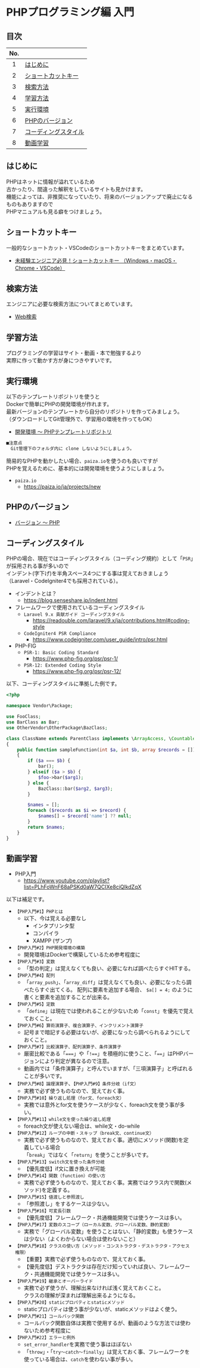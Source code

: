 # PHPプログラミング編 入門

## 目次

| No. |  |
| :---: | --- |
| 1 | [はじめに](#はじめに) |
| 2 | [ショートカットキー](#ショートカットキー) |
| 3 | [検索方法](#検索方法) |
| 4 | [学習方法](#学習方法) |
| 5 | [実行環境](#実行環境) |
| 6 | [PHPのバージョン](#phpのバージョン) |
| 7 | [コーディングスタイル](#コーディングスタイル) |
| 8 | [動画学習](#動画学習) |

## はじめに

PHPはネットに情報が溢れているため  
古かったり、間違った解釈をしているサイトも見かけます。  
機能によっては、非推奨になっていたり、将来のバージョンアップで廃止になるものもありますので  
PHPマニュアルも見る癖をつけましょう。

## ショートカットキー

一般的なショートカット・VSCodeのショートカットキーをまとめています。

- [未経験エンジニア必見！ショートカットキー （Windows・macOS・Chrome・VSCode）](https://zenn.dev/seiya0/articles/idea-keyboard-shortcuts)

## 検索方法

エンジニアに必要な検索方法についてまとめています。

- [Web検索](./../../../../notes/websearch/index.md)

## 学習方法

プログラミングの学習はサイト・動画・本で勉強するより  
実際に作って動かす方が身につきやすいです。  

## 実行環境

以下のテンプレートリポジトリを使うと  
Dockerで簡単にPHPの開発環境が作れます。  
最新バージョンのテンプレートから自分のリポジトリを作ってみましょう。  
（ダウンロードしてGit管理外で、学習用の環境を作ってもOK）

- [開発環境 〜 PHPテンプレートリポジトリ](./../../../../environments/index.md#phpテンプレートリポジトリ)

```txt
■注意点
　Git管理下のフォルダ内に clone しないようにしましょう。
```

簡易的なPHPを動かしたい場合、`paiza.io`を使うのも良いですが  
PHPを覚えるために、基本的には開発環境を使うようにしましょう。

- `paiza.io`
  - <https://paiza.io/ja/projects/new>

## PHPのバージョン

- [バージョン 〜 PHP](./../../../../notes/versions/index.md#php)

## コーディングスタイル

PHPの場合、現在ではコーディングスタイル（コーディング規約）として「`PSR`」が採用される事が多いので  
インデント(字下げ)を半角スペース4つにする事は覚えておきましょう（Laravel・CodeIgniter4でも採用されている）。

- インデントとは？
  - <https://blog.senseshare.jp/indent.html>
- フレームワークで使用されているコーディングスタイル
  - `Laravel 9.x 貢献ガイド コーディングスタイル`
    - <https://readouble.com/laravel/9.x/ja/contributions.html#coding-style>
  - `CodeIgniter4 PSR Compliance`
    - <https://www.codeigniter.com/user_guide/intro/psr.html>
- PHP-FIG
  - `PSR-1: Basic Coding Standard`
    - <https://www.php-fig.org/psr/psr-1/>
  - `PSR-12: Extended Coding Style`
    - <https://www.php-fig.org/psr/psr-12/>

以下、コーディングスタイルに準拠した例です。

```php
<?php

namespace Vendor\Package;

use FooClass;
use BarClass as Bar;
use OtherVendor\OtherPackage\BazClass;

class ClassName extends ParentClass implements \ArrayAccess, \Countable
{
    public function sampleFunction(int $a, int $b, array $records = []): array
    {
        if ($a === $b) {
            bar();
        } elseif ($a > $b) {
            $foo->bar($arg1);
        } else {
            BazClass::bar($arg2, $arg3);
        }

        $names = [];
        foreach ($records as $i => $record) {
            $names[] = $record['name'] ?? null;
        }
        return $names;
    }
}
```

## 動画学習

- PHP入門
  - <https://www.youtube.com/playlist?list=PLhFoWnF68aPSKd0aW7QCIXe8ciQlkdZqX>

以下は補足です。

- `【PHP入門#1】PHPとは`
  - 以下、今は覚える必要なし
    - インタプリンタ型
    - コンパイラ
    - XAMPP (ザンプ)
- `【PHP入門#2】PHP開発環境の構築`
  - 開発環境はDockerで構築しているため参考程度に
- `【PHP入門#3】変数`
  - 「型の判定」は覚えなくても良い、必要になれば調べたらすぐHITする。
- `【PHP入門#4】配列`
  - 「`array_push`」、「`array_diff`」は覚えなくても良い、必要になったら調べたらすぐ出てくる。
    配列に要素を追加する場合、 `$a[] = 4;` のように書くと要素を追加することが出来る。
- `【PHP入門#5】定数`
  - 「`define`」は現在では使われることが少ないため「`const`」を優先で覚えておくこと。
- `【PHP入門#6】算術演算子、複合演算子、インクリメント演算子`
  - 記号まで暗記する必要はないが、必要になったら調べられるようにしておくこと。
- `【PHP入門#7】比較演算子、配列演算子、条件演算子`
  - 厳密比較である「`===`」や「`!==`」を積極的に使うこと、「`==`」はPHPバージョンにより判定が異なるので注意。
  - 動画内では「条件演算子」と呼んでいますが、「三項演算子」と呼ばれることが多いです。
- `【PHP入門#8】論理演算子`、`【PHP入門#9】条件分岐（if文）`
  - 実務で必ず使うものなので、覚えておく事。
- `【PHP入門#10】繰り返し処理（for文、foreach文）`
  - 実務では意外とfor文を使うケースが少なく、foreach文を使う事が多い。
- `【PHP入門#11】while文を使った繰り返し処理`
  - foreach文が使えない場合は、while文・do-while
- `【PHP入門#12】ループの中断・スキップ（break文、continue文）`
  - 実務で必ず使うものなので、覚えておく事。適切にメソッド(関数)を定義している場合  
    「`break`」ではなく「`return`」を使うことが多いです。
- `【PHP入門#13】switch文を使った条件分岐`
  - 【優先度低】if文に置き換えが可能
- `【PHP入門#14】関数（function）の使い方`
  - 実務で必ず使うものなので、覚えておく事。実務ではクラス内で関数(メソッド)を定義する。
- `【PHP入門#15】値渡しと参照渡し`
  - 「参照渡し」をするケースは少ない。
- `【PHP入門#16】可変長引数`
  - 【優先度低】フレームワーク・共通機能開発では使うケースは多い。
- `【PHP入門#17】変数のスコープ（ローカル変数、グローバル変数、静的変数）`
  - 実務で「グローバル変数」を使うことはない、「静的変数」も使うケースは少ない（よくわからない場合は使わないこと）
- `【PHP入門#18】クラスの使い方（メソッド・コンストラクタ・デストラクタ・アクセス権限）`
  - 【重要】実務で必ず使うものなので、覚えておく事。
  - 【優先度低】デストラクタは存在だけ知っていれば良い、フレームワーク・共通機能開発では使うケースは多い。
- `【PHP入門#19】継承とオーバーライド`
  - 実務で必ず使うが、理解出来なければ浅く覚えておくこと。  
    クラスの理解が深まれば理解出来るようになる。
- `【PHP入門#20】staticプロパティとstaticメソッド`
  - staticプロパティは使う事が少ないが、staticメソッドはよく使う。
- `【PHP入門#21】コールバック関数`
  - コールバック関数自体は実務で使用するが、動画のような方法では使わないため参考程度に
- `【PHP入門#22】エラーと例外`
  - `set_error_handler`を実務で使う事はほぼない
  - 「`throw`」・「`try〜catch〜finally`」は覚えておく事、フレームワークを使っている場合は、`catch`を使わない事が多い。
